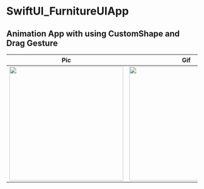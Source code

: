 # SwiftUI_FurnitureUIApp

## Animation App with using CustomShape and Drag Gesture
| Pic | Gif |
| --- | --- |
| <img src="https://user-images.githubusercontent.com/13864469/178139486-2ea2e0fa-2242-4345-9b93-368fb442e417.png" width="300"> | <img src="https://user-images.githubusercontent.com/13864469/178139486-2ea2e0fa-2242-4345-9b93-368fb442e417.png](https://media.giphy.com/media/IGYMaByRroEWngfQh2/giphy.gif" width="300"> |
